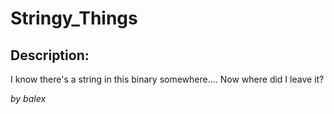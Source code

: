 
# Stringy_Things
## Description:
I know there's a string in this binary somewhere.... Now where did I leave it?

_by balex_

